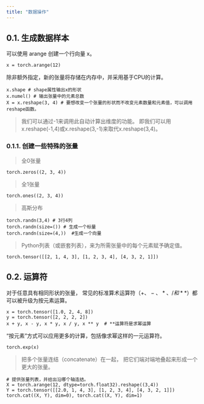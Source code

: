 ```yaml
---
title: "数据操作"
---
```

## 0.1. 生成数据样本
可以使用 arange 创建一个行向量 x。
```
x = torch.arange(12)
```
除非额外指定，新的张量将存储在内存中，并采用基于CPU的计算。
```
x.shape # shape属性输出x的形状
x.numel() # 输出张量中的元素总数
X = x.reshape(3, 4) # 要想改变一个张量的形状而不改变元素数量和元素值，可以调用reshape函数。
```
> 我们可以通过-1来调用此自动计算出维度的功能。 即我们可以用x.reshape(-1,4)或x.reshape(3,-1)来取代x.reshape(3,4)。

### 0.1.1. 创建一些特殊的张量
> 全0张量
```
torch.zeros((2, 3, 4))
```

> 全1张量
```
torch.ones((2, 3, 4))
```

> 高斯分布
```
torch.randn(3,4) # 3行4列
torch.randn(size=()) # 生成一个标量
torch.randn(size=(4,))  #生成一个向量
```

> Python列表（或嵌套列表），来为所需张量中的每个元素赋予确定值。
```
torch.tensor([[2, 1, 4, 3], [1, 2, 3, 4], [4, 3, 2, 1]])
```

## 0.2. 运算符
对于任意具有相同形状的张量， 常见的标准算术运算符（$+、-、*、/和**$）都可以被升级为按元素运算。 
```
x = torch.tensor([1.0, 2, 4, 8])
y = torch.tensor([2, 2, 2, 2])
x + y, x - y, x * y, x / y, x ** y  # **运算符是求幂运算
```
“按元素”方式可以应用更多的计算，包括像求幂这样的一元运算符。
```
torch.exp(x)
```

> 把多个张量连结（concatenate）在一起， 把它们端对端地叠起来形成一个更大的张量。
```
# 提供张量列表，并给出沿哪个轴连结。
X = torch.arange(12, dtype=torch.float32).reshape((3,4))
Y = torch.tensor([[2.0, 1, 4, 3], [1, 2, 3, 4], [4, 3, 2, 1]])
torch.cat((X, Y), dim=0), torch.cat((X, Y), dim=1)
```